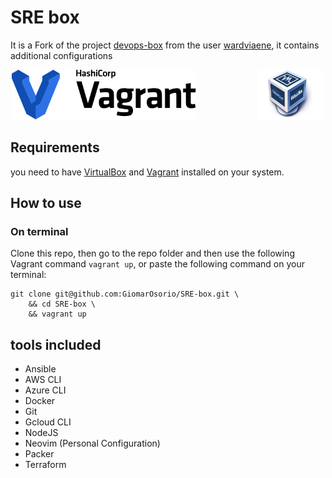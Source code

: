 # SRE box

It is a Fork of the project
[devops-box](https://github.com/wardviaene/devops-box) from the user
[wardviaene](https://github.com/wardviaene), it contains
additional configurations

<div align="center">
<img src="https://raw.githubusercontent.com/GiomarOsorio/SRE-box/dev/images/logo-hashicorp.svg" height="80"></img>
&nbsp;&nbsp;
&nbsp;&nbsp;
&nbsp;&nbsp;
&nbsp;&nbsp;
&nbsp;&nbsp;
&nbsp;&nbsp;
&nbsp;&nbsp;
&nbsp;&nbsp;
<img src="https://github.com/GiomarOsorio/SRE-box/blob/dev/images/logo-virtualbox.png" height="80"></img>
</div>

## Requirements

you need to have [VirtualBox](https://www.virtualbox.org/wiki/Downloads)
and [Vagrant](https://www.vagrantup.com/downloads)
installed on your system.

## How to use

### On terminal

Clone this repo, then go to the repo folder and then use the following Vagrant
command `vagrant up`, or paste the following command on your terminal:

```shell
git clone git@github.com:GiomarOsorio/SRE-box.git \
    && cd SRE-box \
    && vagrant up

```

## tools included

- Ansible
- AWS CLI
- Azure CLI
- Docker
- Git
- Gcloud CLI
- NodeJS
- Neovim (Personal Configuration)
- Packer
- Terraform
